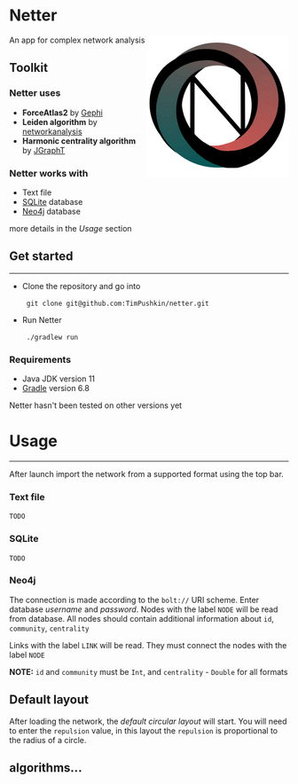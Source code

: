 # Netter

<img src="https://github.com/TimPushkin/netter/blob/view/src/main/resources/Netter.png" width="256" height="256" align="right" />

An app for complex network analysis

## Toolkit

### Netter uses

- __ForceAtlas2__ by [Gephi](https://gephi.org/)
- __Leiden algorithm__ by [networkanalysis](https://github.com/CWTSLeiden/networkanalysis)
- __Harmonic centrality algorithm__ by [JGraphT](https://jgrapht.org/)

### Netter works with

- Text file
- [SQLite](https://www.sqlite.org/index.html) database
- [Neo4j](https://neo4j.com/) database

more details in the _Usage_ section

## Get started

---

- Clone the repository and go into

       git clone git@github.com:TimPushkin/netter.git

- Run Netter

       ./gradlew run

### Requirements

- Java JDK version 11
- [Gradle](https://gradle.org/) version 6.8

Netter hasn't been tested on other versions yet

# Usage

---

After launch import the network from a supported format using the top bar.

### Text file

    TODO

### SQLite

    TODO

### Neo4j

The connection is made according to the `bolt://` URI scheme. Enter database _username_ and _password_. Nodes with the
label `NODE` will be read from database. All nodes should contain additional information
about `id`, `community`, `centrality`

Links with the label `LINK` will be read. They must connect the nodes with the label `NODE`

__NOTE:__ `id` and `community` must be `Int`, and `centrality` - `Double`
for all formats

## Default layout

After loading the network, the _default circular layout_ will start. You will need to enter the `repulsion` value, in
this layout the `repulsion` is proportional to the radius of a circle.

## algorithms...
